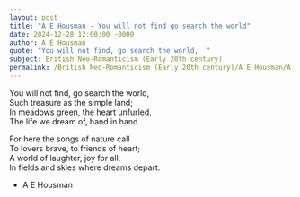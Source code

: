 ```yaml
---
layout: post
title: "A E Housman - You will not find go search the world"
date: 2024-12-28 12:00:00 -0000
author: A E Housman
quote: "You will not find, go search the world,  "
subject: British Neo-Romanticism (Early 20th century)
permalink: /British Neo-Romanticism (Early 20th century)/A E Housman/A E Housman - You will not find go search the world
---
```


You will not find, go search the world,  
Such treasure as the simple land;  
In meadows green, the heart unfurled,  
The life we dream of, hand in hand.

For here the songs of nature call  
To lovers brave, to friends of heart;  
A world of laughter, joy for all,  
In fields and skies where dreams depart.

- A E Housman
